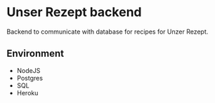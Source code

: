 # Unser Rezept backend
Backend to communicate with database for recipes for Unzer Rezept.
## Environment
- NodeJS
- Postgres
- SQL
- Heroku